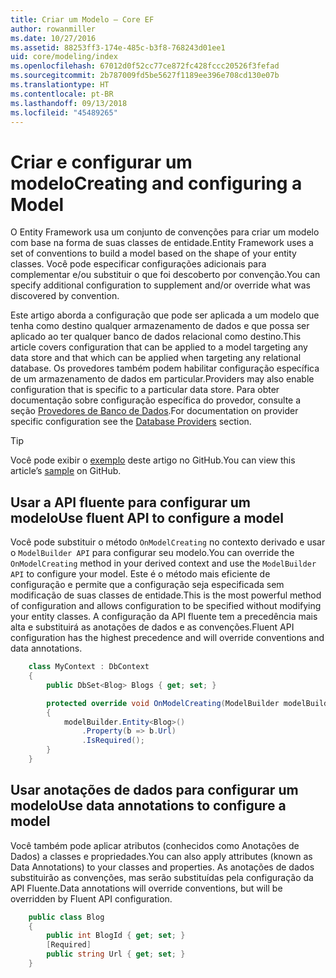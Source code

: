 ```yaml
---
title: Criar um Modelo – Core EF
author: rowanmiller
ms.date: 10/27/2016
ms.assetid: 88253ff3-174e-485c-b3f8-768243d01ee1
uid: core/modeling/index
ms.openlocfilehash: 67012d0f52cc77ce872fc428fccc20526f3fefad
ms.sourcegitcommit: 2b787009fd5be5627f1189ee396e708cd130e07b
ms.translationtype: HT
ms.contentlocale: pt-BR
ms.lasthandoff: 09/13/2018
ms.locfileid: "45489265"
---
```

# <a name="creating-and-configuring-a-model"></a><span data-ttu-id="7520b-102">Criar e configurar um modelo</span><span class="sxs-lookup"><span data-stu-id="7520b-102">Creating and configuring a Model</span></span>

<span data-ttu-id="7520b-103">O Entity Framework usa um conjunto de convenções para criar um modelo com base na forma de suas classes de entidade.</span><span class="sxs-lookup"><span data-stu-id="7520b-103">Entity Framework uses a set of conventions to build a model based on the shape of your entity classes.</span></span> <span data-ttu-id="7520b-104">Você pode especificar configurações adicionais para complementar e/ou substituir o que foi descoberto por convenção.</span><span class="sxs-lookup"><span data-stu-id="7520b-104">You can specify additional configuration to supplement and/or override what was discovered by convention.</span></span>

<span data-ttu-id="7520b-105">Este artigo aborda a configuração que pode ser aplicada a um modelo que tenha como destino qualquer armazenamento de dados e que possa ser aplicado ao ter qualquer banco de dados relacional como destino.</span><span class="sxs-lookup"><span data-stu-id="7520b-105">This article covers configuration that can be applied to a model targeting any data store and that which can be applied when targeting any relational database.</span></span> <span data-ttu-id="7520b-106">Os provedores também podem habilitar configuração específica de um armazenamento de dados em particular.</span><span class="sxs-lookup"><span data-stu-id="7520b-106">Providers may also enable configuration that is specific to a particular data store.</span></span> <span data-ttu-id="7520b-107">Para obter documentação sobre configuração específica do provedor, consulte a seção [Provedores de Banco de Dados](../providers/index.md).</span><span class="sxs-lookup"><span data-stu-id="7520b-107">For documentation on provider specific configuration see the [Database Providers](../providers/index.md) section.</span></span>

> [!TIP]  
> <span data-ttu-id="7520b-108">Você pode exibir o [exemplo](https://github.com/aspnet/EntityFramework.Docs/tree/master/samples) deste artigo no GitHub.</span><span class="sxs-lookup"><span data-stu-id="7520b-108">You can view this article’s [sample](https://github.com/aspnet/EntityFramework.Docs/tree/master/samples) on GitHub.</span></span>

## <a name="use-fluent-api-to-configure-a-model"></a><span data-ttu-id="7520b-109">Usar a API fluente para configurar um modelo</span><span class="sxs-lookup"><span data-stu-id="7520b-109">Use fluent API to configure a model</span></span>

<span data-ttu-id="7520b-110">Você pode substituir o método `OnModelCreating` no contexto derivado e usar o `ModelBuilder API` para configurar seu modelo.</span><span class="sxs-lookup"><span data-stu-id="7520b-110">You can override the `OnModelCreating` method in your derived context and use the `ModelBuilder API` to configure your model.</span></span> <span data-ttu-id="7520b-111">Este é o método mais eficiente de configuração e permite que a configuração seja especificada sem modificação de suas classes de entidade.</span><span class="sxs-lookup"><span data-stu-id="7520b-111">This is the most powerful method of configuration and allows configuration to be specified without modifying your entity classes.</span></span> <span data-ttu-id="7520b-112">A configuração da API fluente tem a precedência mais alta e substituirá as anotações de dados e as convenções.</span><span class="sxs-lookup"><span data-stu-id="7520b-112">Fluent API configuration has the highest precedence and will override conventions and data annotations.</span></span>

<!-- [!code-csharp[Main](samples/core/Modeling/FluentAPI/Samples/Required.cs?range=5-15&highlight=5-10)] -->

``` csharp
    class MyContext : DbContext
    {
        public DbSet<Blog> Blogs { get; set; }

        protected override void OnModelCreating(ModelBuilder modelBuilder)
        {
            modelBuilder.Entity<Blog>()
                .Property(b => b.Url)
                .IsRequired();
        }
    }
```

## <a name="use-data-annotations-to-configure-a-model"></a><span data-ttu-id="7520b-113">Usar anotações de dados para configurar um modelo</span><span class="sxs-lookup"><span data-stu-id="7520b-113">Use data annotations to configure a model</span></span>

<span data-ttu-id="7520b-114">Você também pode aplicar atributos (conhecidos como Anotações de Dados) a classes e propriedades.</span><span class="sxs-lookup"><span data-stu-id="7520b-114">You can also apply attributes (known as Data Annotations) to your classes and properties.</span></span> <span data-ttu-id="7520b-115">As anotações de dados substituirão as convenções, mas serão substituídas pela configuração da API Fluente.</span><span class="sxs-lookup"><span data-stu-id="7520b-115">Data annotations will override conventions, but will be overridden by Fluent API configuration.</span></span>

<!-- [!code-csharp[Main](samples/core/Modeling/DataAnnotations/Samples/Required.cs?range=11-16&highlight=4)] -->
``` csharp
    public class Blog
    {
        public int BlogId { get; set; }
        [Required]
        public string Url { get; set; }
    }
```
